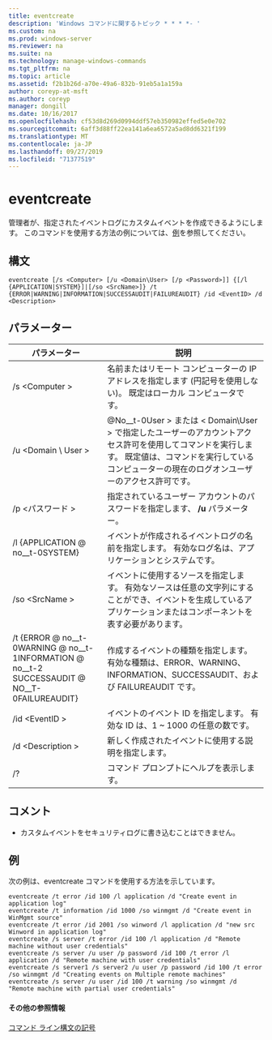 ```yaml
---
title: eventcreate
description: 'Windows コマンドに関するトピック * * * *- '
ms.custom: na
ms.prod: windows-server
ms.reviewer: na
ms.suite: na
ms.technology: manage-windows-commands
ms.tgt_pltfrm: na
ms.topic: article
ms.assetid: f2b1b26d-a70e-49a6-832b-91eb5a1a159a
author: coreyp-at-msft
ms.author: coreyp
manager: dongill
ms.date: 10/16/2017
ms.openlocfilehash: cf53d8d269d0994ddf57eb350982effed5e0e702
ms.sourcegitcommit: 6aff3d88ff22ea141a6ea6572a5ad8dd6321f199
ms.translationtype: MT
ms.contentlocale: ja-JP
ms.lasthandoff: 09/27/2019
ms.locfileid: "71377519"
---
```

# <a name="eventcreate"></a>eventcreate



管理者が、指定されたイベントログにカスタムイベントを作成できるようにします。 このコマンドを使用する方法の例については、[例](#BKMK_examples)を参照してください。

## <a name="syntax"></a>構文

```
eventcreate [/s <Computer> [/u <Domain\User> [/p <Password>]] {[/l {APPLICATION|SYSTEM}]|[/so <SrcName>]} /t {ERROR|WARNING|INFORMATION|SUCCESSAUDIT|FAILUREAUDIT} /id <EventID> /d <Description>
```

## <a name="parameters"></a>パラメーター

|パラメーター|説明|
|---------|-----------|
|/s \<Computer >|名前またはリモート コンピューターの IP アドレスを指定します (円記号を使用しない)。 既定はローカル コンピュータです。|
|/u \<Domain \ User >|@No__t-0User > または < Domain\User > で指定したユーザーのアカウントアクセス許可を使用してコマンドを実行します。 既定値は、コマンドを実行しているコンピューターの現在のログオンユーザーのアクセス許可です。|
|/p \<パスワード >|指定されているユーザー アカウントのパスワードを指定します、 **/u** パラメーター。|
|/l {APPLICATION @ no__t-0SYSTEM}|イベントが作成されるイベントログの名前を指定します。 有効なログ名は、アプリケーションとシステムです。|
|/so \<SrcName >|イベントに使用するソースを指定します。 有効なソースは任意の文字列にすることができ、イベントを生成しているアプリケーションまたはコンポーネントを表す必要があります。|
|/t {ERROR @ no__t-0WARNING @ no__t-1INFORMATION @ no__t-2</br>SUCCESSAUDIT @ NO__T-0FAILUREAUDIT}|作成するイベントの種類を指定します。 有効な種類は、ERROR、WARNING、INFORMATION、SUCCESSAUDIT、および FAILUREAUDIT です。|
|/id \<EventID >|イベントのイベント ID を指定します。 有効な ID は、1 ~ 1000 の任意の数です。|
|/d \<Description >|新しく作成されたイベントに使用する説明を指定します。|
|/?|コマンド プロンプトにヘルプを表示します。|

## <a name="remarks"></a>コメント

-   カスタムイベントをセキュリティログに書き込むことはできません。

## <a name="BKMK_examples"></a>例

次の例は、eventcreate コマンドを使用する方法を示しています。
```
eventcreate /t error /id 100 /l application /d "Create event in application log"
eventcreate /t information /id 1000 /so winmgmt /d "Create event in WinMgmt source"
eventcreate /t error /id 2001 /so winword /l application /d "new src Winword in application log"
eventcreate /s server /t error /id 100 /l application /d "Remote machine without user credentials"
eventcreate /s server /u user /p password /id 100 /t error /l application /d "Remote machine with user credentials"
eventcreate /s server1 /s server2 /u user /p password /id 100 /t error /so winmgmt /d "Creating events on Multiple remote machines"
eventcreate /s server /u user /id 100 /t warning /so winmgmt /d "Remote machine with partial user credentials"
```

#### <a name="additional-references"></a>その他の参照情報

[コマンド ライン構文の記号](command-line-syntax-key.md)
